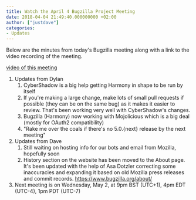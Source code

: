```yaml
---
title: Watch the April 4 Bugzilla Project Meeting
date: 2018-04-04 21:49:40.000000000 +02:00
author: ["justdave"]
categories:
- Updates
---
```

Below are the minutes from today's Bugzilla meeting along with a link to
the video recording of the meeting.

[video of this
meeting](https://air.mozilla.org/bugzilla-project-meeting-20180404/)

1.  Updates from Dylan
    1.  CyberShadow is a big help getting Harmony in shape to be run by
        itself
    2.  If you're making a large change, make lots of small pull
        requests if possible (they can be on the same bug) as it makes
        it easier to review. That's been working very well with
        CyberShadow's changes.
    3.  Bugzilla (Harmony) now working with Mojolicious which is a big
        deal (mostly for OAuth2 compatibility)
    4.  "Rake me over the coals if there's no 5.0.{next} release by the
        next meeting"
2.  Updates from Dave
    1.  Still waiting on hosting info for our bots and email from
        Mozilla, hopefully soon
    2.  History section on the website has been moved to the About page.
        It's been updated with the help of Asa Dotzler correcting some
        inaccuracies and expanding it based on old Mozilla press
        releases and commit records. <https://www.bugzilla.org/about/>
3.  Next meeting is on Wednesday, May 2, at 9pm BST (UTC+1), 4pm EDT
    (UTC-4), 1pm PDT (UTC-7)

